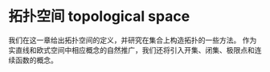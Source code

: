 # 拓扑空间 topological space

我们在这一章给出拓扑空间的定义，并研究在集合上构造拓扑的一些方法。
作为实直线和欧式空间中相应概念的自然推广，我们还将引入开集、闭集、极限点和连续函数的概念。